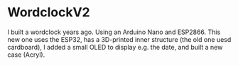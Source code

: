 # WordclockV2

I built a wordclock years ago. Using an Arduino Nano and ESP2866. This new one uses the ESP32, has a 3D-printed inner structure (the old one uesd cardboard), I added a small OLED to display e.g. the date, and built a new case (Acryl).
